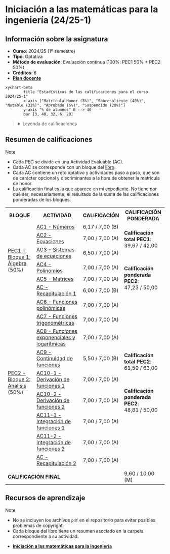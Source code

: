 # Iniciación a las matemáticas para la ingeniería (24/25-1)

## Información sobre la asignatura

- **Curso**: 2024/25 (1º semestre)
- **Tipo**: Optativa
- **Método de evaluación**: Evaluación continua (100%: PEC1 50% + PEC2 50%)
- **Créditos**: 6
- [**Plan docente**](https://cv.uoc.edu/tren/trenacc/web/GAT_EXP.PLANDOCENTE?any_academico=20241&cod_asignatura=75.614&idioma=CAS&pagina=PD_PREV_PORTAL)

```mermaid
xychart-beta
		title "Estadísticas de las calificaciones para el curso 2024/25-1"
		x-axis ["Matrícula Honor (3%)", "Sobresaliente (40%)", "Notable (32%)", "Aprobado (6%)", "Suspendido (20%)"]
		y-axis "% de alumnos" 0 --> 40
		bar [3, 40, 32, 6, 20]
```

><details>
>	<summary>Leyenda de calificaciones</summary>
>
>	- **Matrícula de Honor (M)**: 9 a 10
>	- **Sobresaliente (EX)**: 9 a 10
>	- **Notable (NO)**: 7 a 8,99
>	- **Aprobado (A)**: 5 a 6,99
>	- **Suspendido (SU)**: 0 a 4,99
></details>

## Resumen de calificaciones

>[!NOTE]
>- Cada PEC se divide en una Actividad Evaluable (AC). 
>- Cada AC se corresponde con un bloque del [libro](https://campus.uoc.edu/autors/MostraPDFMaterialAction.do?id=273914&hash=44d365d71c2f61ac6cb2d049701a0fb93de2211c41e2dcbaed7291589a05a02a).
>- Cada AC contiene un reto optativo y actividades paso a paso, que son de carácter opcional y discriminantes a la hora de obtener la matrícula de honor.
>- La calificación final es la que aparece en mi expediente. No tiene por qué ser, necesariamente, el resultado de la suma de las calificaciones ponderadas de los bloques.

<table>
	<tr>
		<th>BLOQUE</th>
		<th>ACTIVIDAD</th>
		<th>CALIFICACIÓN</th>
		<th>CALIFICACIÓN PONDERADA</th>
	</tr>
	<tr>
		<td rowspan="6">
			<a href="https://github.com/HenestrosaDev/uoc-ingenieria-informatica/tree/main/iniciacion_a_las_matematicas_para_la_ingenieria/pec1">
				PEC1 - Bloque 1: Álgebra
			</a> (50%)
		</td>
		<td>
			<a href="https://github.com/HenestrosaDev/uoc-ingenieria-informatica/tree/main/iniciacion_a_las_matematicas_para_la_ingenieria/pec1/ac01">
				AC1 - Números
			</a>
		</td>
		<td>
			6,17 / 7,00 (B)
		</td>
		<td rowspan="6">
			<p>
				<strong>Calificación total PEC1</strong>:
				<br>
				 39,67 / 42,00
			</p>
			<br>
			<p>
				<strong>Calificación ponderada PEC2</strong>:
				<br>
				47,23 / 50,00
			</p>
		</td>
	</tr>
	<tr>
		<td>
			<a href="https://github.com/HenestrosaDev/uoc-ingenieria-informatica/tree/main/iniciacion_a_las_matematicas_para_la_ingenieria/pec1/ac02">
				AC2 - Ecuaciones
			</a>
		</td>
		<td>
			7,00 / 7,00 (A)
		</td>
	</tr>
	<tr>
		<td>
			<a href="https://github.com/HenestrosaDev/uoc-ingenieria-informatica/tree/main/iniciacion_a_las_matematicas_para_la_ingenieria/pec1/ac03">
				AC3 - Sistemas de ecuaciones
			</a>
		</td>
		<td>
			6,50 / 7,00 (A)
		</td>
	</tr>
	<tr>
		<td>
			<a href="https://github.com/HenestrosaDev/uoc-ingenieria-informatica/tree/main/iniciacion_a_las_matematicas_para_la_ingenieria/pec1/ac04">
				AC4 - Polinomios
			</a>
		</td>
		<td>
			7,00 / 7,00 (A)
		</td>
	</tr>
	<tr>
		<td>
			<a href="https://github.com/HenestrosaDev/uoc-ingenieria-informatica/tree/main/iniciacion_a_las_matematicas_para_la_ingenieria/pec1/ac05">
				AC5 - Matrices
			</a>
		</td>
		<td>
			7,00 / 7,00 (A)
		</td>
	</tr>
	<tr>
		<td>
			<a href="https://github.com/HenestrosaDev/uoc-ingenieria-informatica/tree/main/iniciacion_a_las_matematicas_para_la_ingenieria/pec1/ac_recapitulacion-1">
				AC - Recapitulación 1
			</a>
		</td>
		<td>
			6,00 / 7,00 (B)
		</td>
	</tr>
	<tr>
		<td rowspan="9">
			<a href="https://github.com/HenestrosaDev/uoc-ingenieria-informatica/tree/main/iniciacion_a_las_matematicas_para_la_ingenieria/pec2">
				PEC2 - Bloque 2: Análisis
			</a> (50%)
		</td>
		<td>
			<a href="https://github.com/HenestrosaDev/uoc-ingenieria-informatica/tree/main/iniciacion_a_las_matematicas_para_la_ingenieria/pec2/ac06">
				AC6 - Funciones polinómicas
			</a>
		</td>
		<td>
			7,00 / 7,00 (A)
		</td>
		<td rowspan="9">
			<p>
				<strong>Calificación total PEC2</strong>:
				<br>
				61,50 / 63,00
			</p>
			<br>
			<p>
				<strong>Calificación ponderada PEC2</strong>:
				<br>
				48,81 / 50,00
			</p>
		</td>
	</tr>
	<tr>
		<td>
			<a href="https://github.com/HenestrosaDev/uoc-ingenieria-informatica/tree/main/iniciacion_a_las_matematicas_para_la_ingenieria/pec2/ac07">
				AC7 - Funciones trigonométricas
			</a>
		</td>
		<td>
			7,00 / 7,00 (A)
		</td>
	</tr>
	<tr>
		<td>
			<a href="https://github.com/HenestrosaDev/uoc-ingenieria-informatica/tree/main/iniciacion_a_las_matematicas_para_la_ingenieria/pec2/ac08">
				AC8 - Funciones exponenciales y logarítmicas
			</a>
		</td>
		<td>
			7,00 / 7,00 (A)
		</td>
	</tr>
	<tr>
		<td>
			<a href="https://github.com/HenestrosaDev/uoc-ingenieria-informatica/tree/main/iniciacion_a_las_matematicas_para_la_ingenieria/pec2/ac09">
				AC9 - Continuidad de funciones
			</a>
		</td>
		<td>
			5,50 / 7,00 (B)
		</td>
	</tr>
	<tr>
		<td>
			<a href="https://github.com/HenestrosaDev/uoc-ingenieria-informatica/tree/main/iniciacion_a_las_matematicas_para_la_ingenieria/pec2/ac10-1">
				AC10-1 - Derivación de funciones 1
			</a>
		</td>
		<td>
			7,00 / 7,00 (A)
		</td>
	</tr>
	<tr>
		<td>
			<a href="https://github.com/HenestrosaDev/uoc-ingenieria-informatica/tree/main/iniciacion_a_las_matematicas_para_la_ingenieria/pec2/ac10-2">
				AC10-2 - Derivación de funciones 2
			</a>
		</td>
		<td>
			7,00 / 7,00 (A)
		</td>
	</tr>
	<tr>
		<td>
			<a href="https://github.com/HenestrosaDev/uoc-ingenieria-informatica/tree/main/iniciacion_a_las_matematicas_para_la_ingenieria/pec2/ac11-1">
				AC11-1 - Integración de funciones 1
			</a>
		</td>
		<td>
			7,00 / 7,00 (A)
		</td>
	</tr>
	<tr>
		<td>
			<a href="https://github.com/HenestrosaDev/uoc-ingenieria-informatica/tree/main/iniciacion_a_las_matematicas_para_la_ingenieria/pec2/ac11-2">
				AC11-2 - Integración de funciones 2
			</a>
		</td>
		<td>
			7,00 / 7,00 (A)
		</td>
	</tr>
	<tr>
		<td>
			<a href="https://github.com/HenestrosaDev/uoc-ingenieria-informatica/tree/main/iniciacion_a_las_matematicas_para_la_ingenieria/pec2/ac_recapitulacion-2">
				AC - Recapitulación 2
			</a>
		</td>
		<td>
			7,00 / 7,00 (A)
		</td>
	</tr>
	<tr>
		<td colspan="3"></td>
		<td></td>
	</tr>
	<tr>
		<td colspan="3">
			<strong>CALIFICACIÓN FINAL</strong>
		</td>	
		<td>9,60 / 10,00 (M)</td>	
	</tr>
</table>

## Recursos de aprendizaje

>[!NOTE]
>- No se incluyen los archivos `pdf` en el repositorio para evitar posibles problemas de copyright.
>- Cada bloque del libro tiene un resumen asociado en la carpeta correspondiente a su actividad.
- [**Iniciación a las matemáticas para la ingeniería**](https://campus.uoc.edu/autors/MostraPDFMaterialAction.do?id=273914&hash=44d365d71c2f61ac6cb2d049701a0fb93de2211c41e2dcbaed7291589a05a02a)